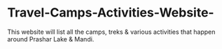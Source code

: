 # Travel-Camps-Activities-Website-
This website will list all the camps, treks &amp; various activities that happen around Prashar Lake &amp; Mandi.
